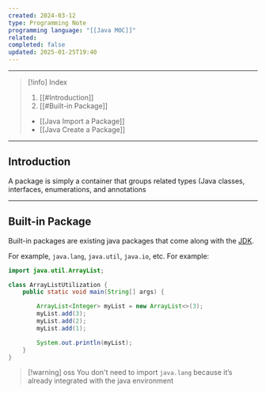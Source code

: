 ```yaml
---
created: 2024-03-12
type: Programming Note
programming language: "[[Java MOC]]"
related: 
completed: false
updated: 2025-01-25T19:40
---
```

---

>[!info] Index
>1. [[#Introduction]]
>2. [[#Built-in Package]]
>
>- [[Java Import a Package]]
>- [[Java Create a Package]]

---
## Introduction

A package is simply a container that groups related types (Java classes, interfaces, enumerations, and annotations

---
## Built-in Package

Built-in packages are existing java packages that come along with the [JDK](https://www.programiz.com/java-programming/jvm-jre-jdk#jdk). 

For example, `java.lang`, `java.util`, `java.io`, etc. For example:

```java
import java.util.ArrayList;

class ArrayListUtilization {
    public static void main(String[] args) {

        ArrayList<Integer> myList = new ArrayList<>(3);
        myList.add(3);
        myList.add(2);
        myList.add(1);

        System.out.println(myList);
    }
}
```

>[!warning] oss
>You don't need to import `java.lang` because it’s already integrated with the java environment